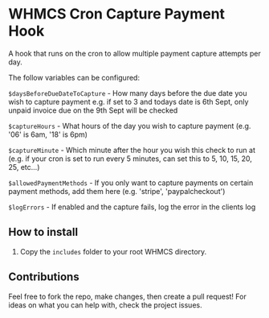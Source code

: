 # WHMCS Cron Capture Payment Hook

A hook that runs on the cron to allow multiple payment capture attempts per day.

The follow variables can be configured:

```$daysBeforeDueDateToCapture``` - How many days before the due date you wish to capture payment
e.g. if set to 3 and todays date is 6th Sept, only unpaid invoice due on the 9th Sept will be checked

```$captureHours``` - What hours of the day you wish to capture payment (e.g. '06' is 6am, '18' is 6pm)

```$captureMinute``` - Which minute after the hour you wish this check to run at (e.g. if your cron is set to run every 5 minutes, can set this to 5, 10, 15, 20, 25, etc...)

```$allowedPaymentMethods``` - If you only want to capture payments on certain payment methods, add them here (e.g. 'stripe', 'paypalcheckout')

```$logErrors``` - If enabled and the capture fails, log the error in the clients log


## How to install

1. Copy the ```includes``` folder to your root WHMCS directory.

## Contributions

Feel free to fork the repo, make changes, then create a pull request! For ideas on what you can help with, check the project issues.